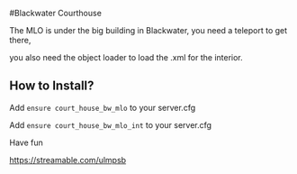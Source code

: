 #Blackwater Courthouse

The MLO is under the big building in Blackwater, you need a teleport to get there,

you also need the object loader to load the .xml for the interior.

## How to Install?
Add `ensure court_house_bw_mlo`     to your server.cfg

Add `ensure court_house_bw_mlo_int` to your server.cfg

Have fun

https://streamable.com/ulmpsb
